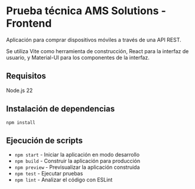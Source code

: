 # Prueba técnica AMS Solutions - Frontend

Aplicación para comprar dispositivos móviles a través de una API REST.

Se utiliza Vite como herramienta de construcción, React para la interfaz de usuario, y Material-UI para los componentes de la interfaz.

## Requisitos
Node.js 22

## Instalación de dependencias
`npm install`

## Ejecución de scripts
- `npm start` - Iniciar la aplicación en modo desarrollo
- `npm build` - Construir la aplicación para producción
- `npm preview` - Previsualizar la aplicación construida
- `npm test` - Ejecutar pruebas
- `npm lint` - Analizar el código con ESLint
